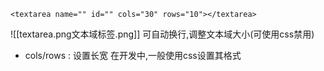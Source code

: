 ```
<textarea name="" id="" cols="30" rows="10"></textarea>
```
![[textarea.png文本域标签.png]]
可自动换行,调整文本域大小(可使用css禁用)
+ cols/rows : 设置长宽
在开发中,一般使用css设置其格式